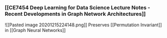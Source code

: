 ### [[CE7454 Deep Learning for Data Science Lecture Notes - Recent Developments in Graph Network Architectures]]
![[Pasted image 20201215224148.png]]
Preserves [[Permutation Invariant]] in [[Graph Neural Networks]]